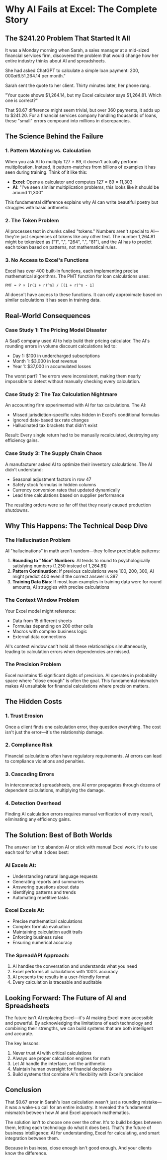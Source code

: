 # Why AI Fails at Excel: The Complete Story

## The $241.20 Problem That Started It All

It was a Monday morning when Sarah, a sales manager at a mid-sized financial services firm, discovered the problem that would change how her entire industry thinks about AI and spreadsheets.

She had asked ChatGPT to calculate a simple loan payment: $200,000 at 6.5% annual interest for 30 years. The AI confidently responded: "$1,264.14 per month."

Sarah sent the quote to her client. Thirty minutes later, her phone rang.

"Your quote shows $1,264.14, but my Excel calculator says $1,264.81. Which one is correct?"

That $0.67 difference might seem trivial, but over 360 payments, it adds up to $241.20. For a financial services company handling thousands of loans, these "small" errors compound into millions in discrepancies.

## The Science Behind the Failure

### 1. Pattern Matching vs. Calculation

When you ask AI to multiply 127 × 89, it doesn't actually perform multiplication. Instead, it pattern-matches from billions of examples it has seen during training. Think of it like this:

- **Excel**: Opens a calculator and computes 127 × 89 = 11,303
- **AI**: "I've seen similar multiplication problems, this looks like it should be around 11,300"

This fundamental difference explains why AI can write beautiful poetry but struggles with basic arithmetic.

### 2. The Token Problem

AI processes text in chunks called "tokens." Numbers aren't special to AI—they're just sequences of tokens like any other text. The number 1,264.81 might be tokenized as ["1", ",", "264", ".", "81"], and the AI has to predict each token based on patterns, not mathematical rules.

### 3. No Access to Excel's Functions

Excel has over 400 built-in functions, each implementing precise mathematical algorithms. The PMT function for loan calculations uses:

```
PMT = P × [r(1 + r)^n] / [(1 + r)^n - 1]
```

AI doesn't have access to these functions. It can only approximate based on similar calculations it has seen in training data.

## Real-World Consequences

### Case Study 1: The Pricing Model Disaster

A SaaS company used AI to help build their pricing calculator. The AI's rounding errors in volume discount calculations led to:
- Day 1: $100 in undercharged subscriptions
- Month 1: $3,000 in lost revenue
- Year 1: $37,000 in accumulated losses

The worst part? The errors were inconsistent, making them nearly impossible to detect without manually checking every calculation.

### Case Study 2: The Tax Calculation Nightmare

An accounting firm experimented with AI for tax calculations. The AI:
- Missed jurisdiction-specific rules hidden in Excel's conditional formulas
- Ignored date-based tax rate changes
- Hallucinated tax brackets that didn't exist

Result: Every single return had to be manually recalculated, destroying any efficiency gains.

### Case Study 3: The Supply Chain Chaos

A manufacturer asked AI to optimize their inventory calculations. The AI didn't understand:
- Seasonal adjustment factors in row 47
- Safety stock formulas in hidden columns
- Currency conversion rates that updated dynamically
- Lead time calculations based on supplier performance

The resulting orders were so far off that they nearly caused production shutdowns.

## Why This Happens: The Technical Deep Dive

### The Hallucination Problem

AI "hallucinations" in math aren't random—they follow predictable patterns:

1. **Rounding to "Nice" Numbers**: AI tends to round to psychologically satisfying numbers (1,250 instead of 1,264.81)
2. **Pattern Continuation**: If previous calculations were 100, 200, 300, AI might predict 400 even if the correct answer is 387
3. **Training Data Bias**: If most loan examples in training data were for round amounts, AI struggles with precise calculations

### The Context Window Problem

Your Excel model might reference:
- Data from 15 different sheets
- Formulas depending on 200 other cells
- Macros with complex business logic
- External data connections

AI's context window can't hold all these relationships simultaneously, leading to calculation errors when dependencies are missed.

### The Precision Problem

Excel maintains 15 significant digits of precision. AI operates in probability space where "close enough" is often the goal. This fundamental mismatch makes AI unsuitable for financial calculations where precision matters.

## The Hidden Costs

### 1. Trust Erosion
Once a client finds one calculation error, they question everything. The cost isn't just the error—it's the relationship damage.

### 2. Compliance Risk
Financial calculations often have regulatory requirements. AI errors can lead to compliance violations and penalties.

### 3. Cascading Errors
In interconnected spreadsheets, one AI error propagates through dozens of dependent calculations, multiplying the damage.

### 4. Detection Overhead
Finding AI calculation errors requires manual verification of every result, eliminating any efficiency gains.

## The Solution: Best of Both Worlds

The answer isn't to abandon AI or stick with manual Excel work. It's to use each tool for what it does best:

### AI Excels At:
- Understanding natural language requests
- Generating reports and summaries
- Answering questions about data
- Identifying patterns and trends
- Automating repetitive tasks

### Excel Excels At:
- Precise mathematical calculations
- Complex formula evaluation
- Maintaining calculation audit trails
- Enforcing business rules
- Ensuring numerical accuracy

### The SpreadAPI Approach:
1. AI handles the conversation and understands what you need
2. Excel performs all calculations with 100% accuracy
3. AI presents the results in a user-friendly format
4. Every calculation is traceable and auditable

## Looking Forward: The Future of AI and Spreadsheets

The future isn't AI replacing Excel—it's AI making Excel more accessible and powerful. By acknowledging the limitations of each technology and combining their strengths, we can build systems that are both intelligent and accurate.

The key lessons:
1. Never trust AI with critical calculations
2. Always use proper calculation engines for math
3. Let AI handle the interface, not the arithmetic
4. Maintain human oversight for financial decisions
5. Build systems that combine AI's flexibility with Excel's precision

## Conclusion

That $0.67 error in Sarah's loan calculation wasn't just a rounding mistake—it was a wake-up call for an entire industry. It revealed the fundamental mismatch between how AI and Excel approach mathematics.

The solution isn't to choose one over the other. It's to build bridges between them, letting each technology do what it does best. That's the future of business intelligence: AI for understanding, Excel for calculating, and smart integration between them.

Because in business, close enough isn't good enough. And your clients know the difference.